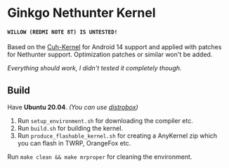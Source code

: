 # Ginkgo Nethunter Kernel

#### `WILLOW (REDMI NOTE 8T) IS UNTESTED!`

Based on the [Cuh-Kernel](https://github.com/tejas101k/Cuh-Kernel) for Android 14 support and applied with patches for Nethunter support. Optimization patches or similar won't be added.

*Everything should work, I didn't tested it completely though.*

## Build
Have **Ubuntu 20.04**. *(You can use [distrobox](https://wiki.archlinux.org/title/Distrobox))* 

 1. Run `setup_environment.sh` for downloading the compiler etc.
 2. Run `build.sh` for building the kernel.
 3. Run `produce_flashable_kernel.sh`  for creating a AnyKernel zip which you can flash in TWRP, OrangeFox etc.

Run `make clean && make mrproper` for cleaning the environment.
